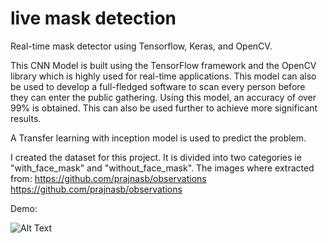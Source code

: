 # live mask detection

Real-time mask detector using Tensorflow, Keras, and OpenCV. 

This CNN Model is built using the TensorFlow framework and the OpenCV library which is highly used for real-time applications. This model can also be used to develop a full-fledged software to scan every person before they can enter the public gathering. Using this model, an accuracy of over 99% is obtained. This can also be used further to achieve more significant results.

A Transfer learning with inception model is used to predict the problem.

I created the dataset for this project. It is divided into two categories ie "with_face_mask" and "without_face_mask". The images where extracted from:
https://github.com/prajnasb/observations
https://github.com/prajnasb/observations

Demo:

![Alt Text]()
